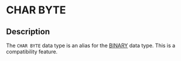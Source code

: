 # CHAR BYTE

## Description

The `CHAR BYTE` data type is an alias for the 
[BINARY](/columns-storage-engines-and-plugins/data-types/string-data-types/binary) data type. This is a
compatibility feature.